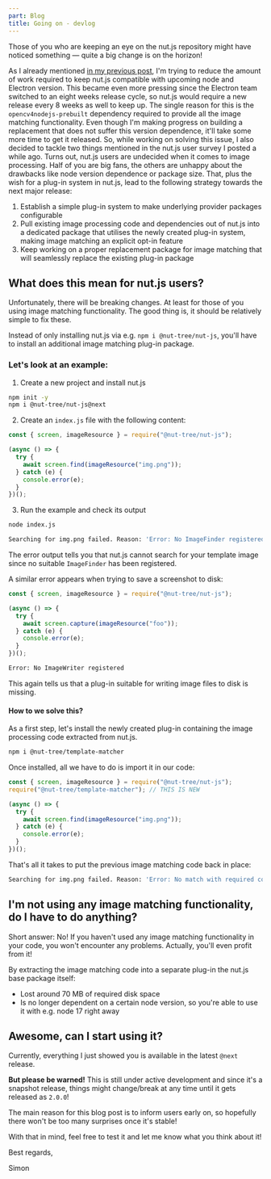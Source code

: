 ```yaml
---
part: Blog
title: Going on - devlog
---
```


Those of you who are keeping an eye on the nut.js repository might have noticed something — quite a big change is on the horizon!

As I already mentioned [in my previous post](https://nutjs.dev/blog/incremental-steps-devlog), I'm trying to reduce the amount of work required to keep nut.js compatible with upcoming node and Electron version. This became even more pressing since the Electron team switched to an eight weeks release cycle, so nut.js would require a new release every 8 weeks as well to keep up.
The single reason for this is the `opencv4nodejs-prebuilt` dependency required to provide all the image matching functionality.
Even though I'm making progress on building a replacement that does not suffer this version dependence, it'll take some more time to get it released.
So, while working on solving this issue, I also decided to tackle two things mentioned in the nut.js user survey I posted a while ago.
Turns out, nut.js users are undecided when it comes to image processing.
Half of you are big fans, the others are unhappy about the drawbacks like node version dependence or package size.
That, plus the wish for a plug-in system in nut.js, lead to the following strategy towards the next major release:

1. Establish a simple plug-in system to make underlying provider packages configurable
2. Pull existing image processing code and dependencies out of nut.js into a dedicated package that utilises the newly created plug-in system, making image matching an explicit opt-in feature
3. Keep working on a proper replacement package for image matching that will seamlessly replace the existing plug-in package

## What does this mean for nut.js users?

Unfortunately, there will be breaking changes.
At least for those of you using image matching functionality.
The good thing is, it should be relatively simple to fix these.

Instead of only installing nut.js via e.g. `npm i @nut-tree/nut-js`, you'll have to install an additional image matching plug-in package.

### Let's look at an example:

1. Create a new project and install nut.js
```bash
npm init -y
npm i @nut-tree/nut-js@next
```

2. Create an `index.js` file with the following content:
```js
const { screen, imageResource } = require("@nut-tree/nut-js");

(async () => {
  try {
    await screen.find(imageResource("img.png"));
  } catch (e) {
    console.error(e);
  }
})();
```

3. Run the example and check its output
```bash
node index.js

Searching for img.png failed. Reason: 'Error: No ImageFinder registered'
```

The error output tells you that nut.js cannot search for your template image since no suitable `ImageFinder` has been registered.

A similar error appears when trying to save a screenshot to disk:
```js
const { screen, imageResource } = require("@nut-tree/nut-js");

(async () => {
  try {
    await screen.capture(imageResource("foo"));
  } catch (e) {
    console.error(e);
  }
})();
```

```bash
Error: No ImageWriter registered
```

This again tells us that a plug-in suitable for writing image files to disk is missing.

#### How to we solve this?

As a first step, let's install the newly created plug-in containing the image processing code extracted from nut.js.

```bash
npm i @nut-tree/template-matcher
```

Once installed, all we have to do is import it in our code:

```js
const { screen, imageResource } = require("@nut-tree/nut-js");
require("@nut-tree/template-matcher"); // THIS IS NEW

(async () => {
  try {
    await screen.find(imageResource("img.png"));
  } catch (e) {
    console.error(e);
  }
})();
```

That's all it takes to put the previous image matching code back in place:

```bash
Searching for img.png failed. Reason: 'Error: No match with required confidence 0.99. Best match: 0.9249920099973679 at (384, 26, 409.5, 62)'
```

## I'm not using any image matching functionality, do I have to do anything?

Short answer: No!
If you haven't used any image matching functionality in your code, you won't encounter any problems. Actually, you'll even profit from it!

By extracting the image matching code into a separate plug-in the nut.js base package itself:

- Lost around 70 MB of required disk space
- Is no longer dependent on a certain node version, so you're able to use it with e.g. node 17 right away

## Awesome, can I start using it?

Currently, everything I just showed you is available in the latest `@next` release.

**But please be warned!**
This is still under active development and since it's a snapshot release, things might change/break at any time until it gets released as `2.0.0`!

The main reason for this blog post is to inform users early on, so hopefully there won't be too many surprises once it's stable!

With that in mind, feel free to test it and let me know what you think about it!

Best regards,

Simon